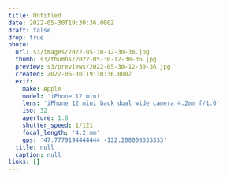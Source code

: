 ```yaml
---
title: Untitled
date: 2022-05-30T19:30:36.000Z
draft: false
drop: true
photo:
  url: s3/images/2022-05-30-12-30-36.jpg
  thumb: s3/thumbs/2022-05-30-12-30-36.jpg
  preview: s3/previews/2022-05-30-12-30-36.jpg
  created: 2022-05-30T19:30:36.000Z
  exif:
    make: Apple
    model: 'iPhone 12 mini'
    lens: 'iPhone 12 mini back dual wide camera 4.2mm f/1.6'
    iso: 32
    aperture: 1.6
    shutter_speed: 1/121
    focal_length: '4.2 mm'
    gps: '47.7779194444444 -122.208008333333'
  title: null
  caption: null
links: []
---
```

